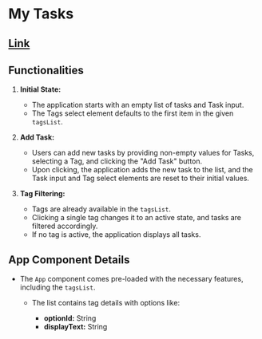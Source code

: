 # My Tasks
## [Link](http://bvreactjs52.ccbp.tech) 
## Functionalities

1. **Initial State:**
   - The application starts with an empty list of tasks and Task input.
   - The Tags select element defaults to the first item in the given `tagsList`.

2. **Add Task:**
   - Users can add new tasks by providing non-empty values for Tasks, selecting a Tag, and clicking the "Add Task" button.
   - Upon clicking, the application adds the new task to the list, and the Task input and Tag select elements are reset to their initial values.

3. **Tag Filtering:**
   - Tags are already available in the `tagsList`.
   - Clicking a single tag changes it to an active state, and tasks are filtered accordingly.
   - If no tag is active, the application displays all tasks.

## App Component Details

- The `App` component comes pre-loaded with the necessary features, including the `tagsList`.
  - The list contains tag details with options like:

    - **optionId:** String
    - **displayText:** String
